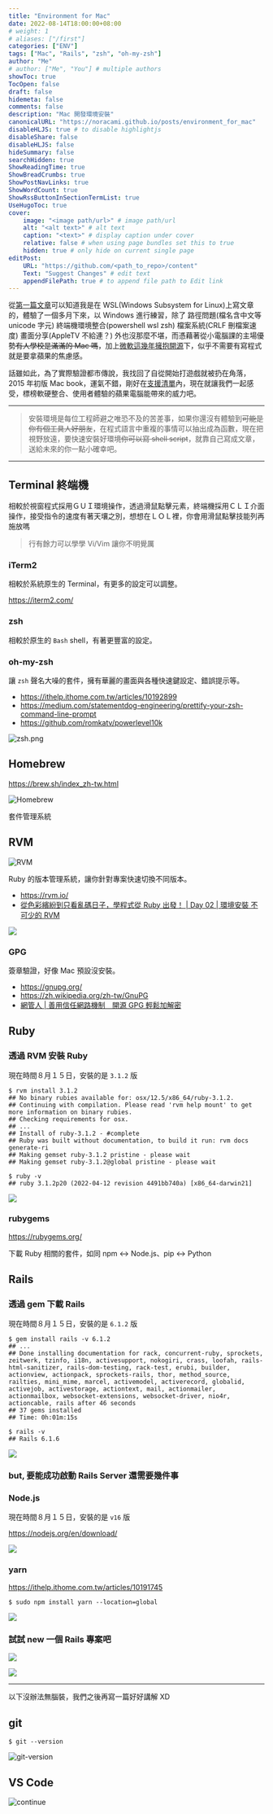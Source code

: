 ```yaml
---
title: "Environment for Mac"
date: 2022-08-14T18:00:00+08:00
# weight: 1
# aliases: ["/first"]
categories: ["ENV"]
tags: ["Mac", "Rails", "zsh", "oh-my-zsh"]
author: "Me"
# author: ["Me", "You"] # multiple authors
showToc: true
TocOpen: false
draft: false
hidemeta: false
comments: false
description: "Mac 開發環境安裝"
canonicalURL: "https://noracami.github.io/posts/environment_for_mac"
disableHLJS: true # to disable highlightjs
disableShare: false
disableHLJS: false
hideSummary: false
searchHidden: true
ShowReadingTime: true
ShowBreadCrumbs: true
ShowPostNavLinks: true
ShowWordCount: true
ShowRssButtonInSectionTermList: true
UseHugoToc: true
cover:
    image: "<image path/url>" # image path/url
    alt: "<alt text>" # alt text
    caption: "<text>" # display caption under cover
    relative: false # when using page bundles set this to true
    hidden: true # only hide on current single page
editPost:
    URL: "https://github.com/<path_to_repo>/content"
    Text: "Suggest Changes" # edit text
    appendFilePath: true # to append file path to Edit link
---
```


從[第一篇文章](../install-hugo)可以知道我是在 WSL(Windows Subsystem for Linux)上寫文章的，體驗了一個多月下來，以 Windows 進行練習，除了 路徑問題(檔名含中文等 unicode 字元) 終端機環境整合(powershell wsl zsh) 檔案系統(CRLF 刪檔案速度) 畫面分享(AppleTV 不給連？) 外也沒那麼不堪，而憑藉著從小電腦課的主場優勢~~有人學校是滿滿的 Mac 嗎~~，加上[微軟這幾年擁抱開源](https://github.com/microsoft)下，似乎不需要有寫程式就是要拿蘋果的焦慮感。

話雖如此，為了實際驗證都市傳說，我找回了自從開始打遊戲就被扔在角落，2015 年初版 Mac book，運氣不錯，剛好在[支援清單](https://support.apple.com/zh-tw/HT212551)內，現在就讓我們一起感受，標榜軟硬整合、使用者體驗的蘋果電腦能帶來的威力吧。

---

> 安裝環境是每位工程師避之唯恐不及的苦差事，如果你還沒有體驗到~~可能是你有個工具人好朋友~~，在程式語言中重複的事情可以抽出成為函數，現在把視野放遠，要快速安裝好環境~~你可以寫 shell script~~，就靠自己寫成文章，送給未來的你一點小確幸吧。

---

## Terminal 終端機

相較於視窗程式採用ＧＵＩ環境操作，透過滑鼠點擊元素，終端機採用ＣＬＩ介面操作，接受指令的速度有著天壤之別，想想在ＬＯＬ裡，你會用滑鼠點擊技能列再施放嗎

> 行有餘力可以學學 Vi/Vim 讓你不明覺厲

### iTerm2

相較於系統原生的 Terminal，有更多的設定可以調整。

https://iterm2.com/

### zsh

相較於原生的 `Bash` shell，有著更豐富的設定。

### oh-my-zsh

讓 `zsh` 聲名大噪的套件，擁有華麗的畫面與各種快速鍵設定、錯誤提示等。

- https://ithelp.ithome.com.tw/articles/10192899
- https://medium.com/statementdog-engineering/prettify-your-zsh-command-line-prompt
- https://github.com/romkatv/powerlevel10k

![zsh.png](zsh.png)

## Homebrew

https://brew.sh/index_zh-tw.html

![Homebrew](Homebrew.png)

套件管理系統

## RVM

![RVM](RVM.png)

Ruby 的版本管理系統，讓你針對專案快速切換不同版本。

- https://rvm.io/
- [從色彩繽紛到只看亂碼日子，學程式從 Ruby 出發！ | Day 02 | 環境安裝 不可少的 RVM](https://ithelp.ithome.com.tw/articles/10216350)

![](https://i.imgur.com/zDRdDR5.png)

### GPG

簽章驗證，好像 Mac 預設沒安裝。

- https://gnupg.org/
- https://zh.wikipedia.org/zh-tw/GnuPG
- [網管人 | 善用信任網路機制　開源 GPG 輕鬆加解密](https://www.netadmin.com.tw/netadmin/zh-tw/technology/ECAB5085E27B4D8BB1DA15EE7A628F97)

## Ruby

### 透過 RVM 安裝 Ruby

現在時間８月１５日，安裝的是 `3.1.2` 版

```shell=
$ rvm install 3.1.2
## No binary rubies available for: osx/12.5/x86_64/ruby-3.1.2.
## Continuing with compilation. Please read 'rvm help mount' to get more information on binary rubies.
## Checking requirements for osx.
## ...
## Install of ruby-3.1.2 - #complete
## Ruby was built without documentation, to build it run: rvm docs generate-ri
## Making gemset ruby-3.1.2 pristine - please wait
## Making gemset ruby-3.1.2@global pristine - please wait

$ ruby -v
## ruby 3.1.2p20 (2022-04-12 revision 4491bb740a) [x86_64-darwin21]
```

![](https://i.imgur.com/IkxF878.png)

### rubygems

https://rubygems.org/

下載 Ruby 相關的套件，如同 npm <-> Node.js、pip <-> Python

## Rails

### 透過 gem 下載 Rails

現在時間８月１５日，安裝的是 `6.1.2` 版

```shell=
$ gem install rails -v 6.1.2
## ...
## Done installing documentation for rack, concurrent-ruby, sprockets, zeitwerk, tzinfo, i18n, activesupport, nokogiri, crass, loofah, rails-html-sanitizer, rails-dom-testing, rack-test, erubi, builder, actionview, actionpack, sprockets-rails, thor, method_source, railties, mini_mime, marcel, activemodel, activerecord, globalid, activejob, activestorage, actiontext, mail, actionmailer, actionmailbox, websocket-extensions, websocket-driver, nio4r, actioncable, rails after 46 seconds
## 37 gems installed
## Time: 0h:01m:15s

$ rails -v
## Rails 6.1.6
```

![](https://i.imgur.com/MNO60Rb.png)

### but, 要能成功啟動 Rails Server 還需要幾件事

### Node.js

現在時間８月１５日，安裝的是 `v16` 版

https://nodejs.org/en/download/

![](https://i.imgur.com/hT9DsFJ.png)

### yarn

https://ithelp.ithome.com.tw/articles/10191745

```shell=
$ sudo npm install yarn --location=global
```

![](https://i.imgur.com/kDInjqX.png)

### 試試 new 一個 Rails 專案吧

![](https://i.imgur.com/Il7R5oL.png)

![](https://i.imgur.com/tRpooFF.png)

---

以下沒辦法無腦裝，我們之後再寫一篇好好講解 XD

## git

```shell=
$ git --version
```

![git-version](git.png)

## VS Code

![continue](continue.png)
